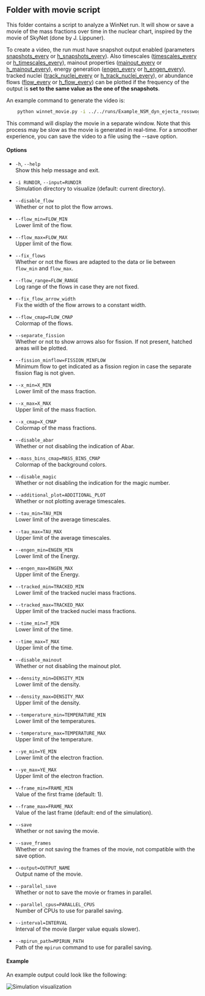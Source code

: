 ## Folder with movie script

This folder contains a script to analyze a WinNet run. It will show or save a movie of the mass fractions over time in the nuclear chart, inspired by the movie of SkyNet (done by J. Lippuner).

To create a video, the run must have snapshot output enabled (parameters [snapshots_every](https://nuc-astro.github.io/WinNet/parameters.html#h_snapshot_every) or [h_snapshots_every](https://nuc-astro.github.io/WinNet/parameters.html#h_snapshot_every)). 
Also timescales ([timescales_every](https://nuc-astro.github.io/WinNet/parameters.html#timescales_every) or [h_timescales_every](https://nuc-astro.github.io/WinNet/parameters.html#h_timescales_every)), 
mainout properties ([mainout_every](https://nuc-astro.github.io/WinNet/parameters.html#mainout_every) or [h_mainout_every](https://nuc-astro.github.io/WinNet/parameters.html#h_mainout_every)), 
energy generation ([engen_every](https://nuc-astro.github.io/WinNet/parameters.html#engen_every) or [h_engen_every](https://nuc-astro.github.io/WinNet/parameters.html#h_engen_every)), 
tracked nuclei ([track_nuclei_every](https://nuc-astro.github.io/WinNet/parameters.html#track_nuclei_every) or [h_track_nuclei_every](https://nuc-astro.github.io/WinNet/parameters.html#h_track_nuclei_every)), 
or abundance flows ([flow_every](https://nuc-astro.github.io/WinNet/parameters.html#flow_every) or [h_flow_every](https://nuc-astro.github.io/WinNet/parameters.html#h_flow_every))
can be plotted if the frequency of the output is **set to the same value as the one of the snapshots**. 

An example command to generate the video is:

```bash
    python winnet_movie.py -i ../../runs/Example_NSM_dyn_ejecta_rosswog
```    

This command will display the movie in a separate window. Note that this process may be slow as the movie is generated in real-time. For a smoother experience, you can save the video to a file using the --save option.

#### Options

- `-h`, `--help`  
  Show this help message and exit.

- `-i RUNDIR`, `--input=RUNDIR`  
  Simulation directory to visualize (default: current directory).

- `--disable_flow`  
  Whether or not to plot the flow arrows.

- `--flow_min=FLOW_MIN`  
  Lower limit of the flow.

- `--flow_max=FLOW_MAX`  
  Upper limit of the flow.

- `--fix_flows`  
  Whether or not the flows are adapted to the data or lie between `flow_min` and `flow_max`.

- `--flow_range=FLOW_RANGE`  
  Log range of the flows in case they are not fixed.

- `--fix_flow_arrow_width`  
  Fix the width of the flow arrows to a constant width.

- `--flow_cmap=FLOW_CMAP`  
  Colormap of the flows.

- `--separate_fission`  
  Whether or not to show arrows also for fission. If not present, hatched areas will be plotted.

- `--fission_minflow=FISSION_MINFLOW`  
  Minimum flow to get indicated as a fission region in case the separate fission flag is not given.

- `--x_min=X_MIN`  
  Lower limit of the mass fraction.

- `--x_max=X_MAX`  
  Upper limit of the mass fraction.

- `--x_cmap=X_CMAP`  
  Colormap of the mass fractions.

- `--disable_abar`  
  Whether or not disabling the indication of Abar.

- `--mass_bins_cmap=MASS_BINS_CMAP`  
  Colormap of the background colors.

- `--disable_magic`  
  Whether or not disabling the indication for the magic number.

- `--additional_plot=ADDITIONAL_PLOT`  
  Whether or not plotting average timescales.

- `--tau_min=TAU_MIN`  
  Lower limit of the average timescales.

- `--tau_max=TAU_MAX`  
  Upper limit of the average timescales.

- `--engen_min=ENGEN_MIN`  
  Lower limit of the Energy.

- `--engen_max=ENGEN_MAX`  
  Upper limit of the Energy.

- `--tracked_min=TRACKED_MIN`  
  Lower limit of the tracked nuclei mass fractions.

- `--tracked_max=TRACKED_MAX`  
  Upper limit of the tracked nuclei mass fractions.

- `--time_min=T_MIN`  
  Lower limit of the time.

- `--time_max=T_MAX`  
  Upper limit of the time.

- `--disable_mainout`  
  Whether or not disabling the mainout plot.

- `--density_min=DENSITY_MIN`  
  Lower limit of the density.

- `--density_max=DENSITY_MAX`  
  Upper limit of the density.

- `--temperature_min=TEMPERATURE_MIN`  
  Lower limit of the temperatures.

- `--temperature_max=TEMPERATURE_MAX`  
  Upper limit of the temperature.

- `--ye_min=YE_MIN`  
  Lower limit of the electron fraction.

- `--ye_max=YE_MAX`  
  Upper limit of the electron fraction.

- `--frame_min=FRAME_MIN`  
  Value of the first frame (default: 1).

- `--frame_max=FRAME_MAX`  
  Value of the last frame (default: end of the simulation).

- `--save`  
  Whether or not saving the movie.

- `--save_frames`  
  Whether or not saving the frames of the movie, not compatible with the save option.

- `--output=OUTPUT_NAME`  
  Output name of the movie.

- `--parallel_save`  
  Whether or not to save the movie or frames in parallel.

- `--parallel_cpus=PARALLEL_CPUS`  
  Number of CPUs to use for parallel saving.

- `--interval=INTERVAL`  
  Interval of the movie (larger value equals slower).

- `--mpirun_path=MPIRUN_PATH`  
  Path of the `mpirun` command to use for parallel saving.
  
  
#### Example

An example output could look like the following:

![Simulation visualization](../../doc/doxygen/figures/winteler_mhd.gif)

